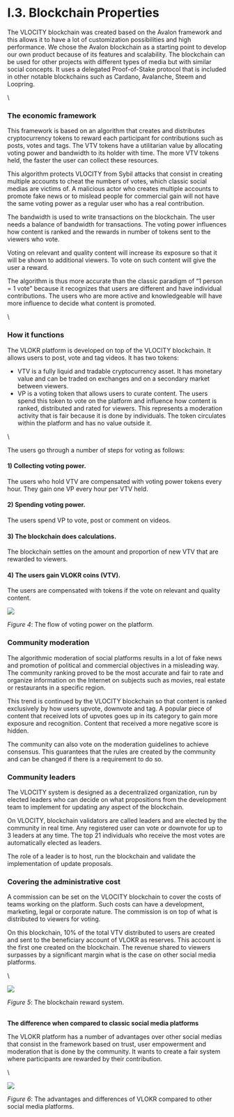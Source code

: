 # I.3. Blockchain Properties

The VLOCITY blockchain was created based on the Avalon framework and this allows it to have a lot of customization possibilities and high performance. We chose the Avalon blockchain as a starting point to develop our own product because of its features and scalability. The blockchain can be used for other projects with different types of media but with similar social concepts. It uses a delegated Proof-of-Stake protocol that is included in other notable blockchains such as Cardano, Avalanche, Steem and Loopring.

\


### **The economic framework**

This framework is based on an algorithm that creates and distributes cryptocurrency tokens to reward each participant for contributions such as posts, votes and tags. The VTV tokens have a utilitarian value by allocating voting power and bandwidth to its holder with time. The more VTV tokens held, the faster the user can collect these resources.

This algorithm protects VLOCITY from Sybil attacks that consist in creating multiple accounts to cheat the numbers of votes, which classic social medias are victims of. A malicious actor who creates multiple accounts to promote fake news or to mislead people for commercial gain will not have the same voting power as a regular user who has a real contribution.

The bandwidth is used to write transactions on the blockchain. The user needs a balance of bandwidth for transactions. The voting power influences how content is ranked and the rewards in number of tokens sent to the viewers who vote.

Voting on relevant and quality content will increase its exposure so that it will be shown to additional viewers. To vote on such content will give the user a reward.

The algorithm is thus more accurate than the classic paradigm of “1 person = 1 vote” because it recognizes that users are different and have individual contributions. The users who are more active and knowledgeable will have more influence to decide what content is promoted.

\


### **How it functions**

The VLOKR platform is developed on top of the VLOCITY blockchain. It allows users to post, vote and tag videos. It has two tokens:

* VTV is a fully liquid and tradable cryptocurrency asset. It has monetary value and can be traded on exchanges and on a secondary market between viewers.
* VP is a voting token that allows users to curate content. The users spend this token to vote on the platform and influence how content is ranked, distributed and rated for viewers. This represents a moderation activity that is fair because it is done by individuals. The token circulates within the platform and has no value outside it.

\


The users go through a number of steps for voting as follows:

#### 1) Collecting voting power.

The users who hold VTV are compensated with voting power tokens every hour. They gain one VP every hour per VTV held.

#### 2) Spending voting power.

The users spend VP to vote, post or comment on videos.

#### 3) The blockchain does calculations.

The blockchain settles on the amount and proportion of new VTV that are rewarded to viewers.

#### 4) The users gain VLOKR coins (VTV).

The users are compensated with tokens if the vote on relevant and quality content.



![](<.gitbook/assets/image (4) (1).png>)

_Figure 4_: The flow of voting power on the platform.







### **Community moderation**

The algorithmic moderation of social platforms results in a lot of fake news and promotion of political and commercial objectives in a misleading way. The community ranking proved to be the most accurate and fair to rate and organize information on the Internet on subjects such as movies, real estate or restaurants in a specific region.

This trend is continued by the VLOCITY blockchain so that content is ranked exclusively by how users upvote, downvote and tag. A popular piece of content that received lots of upvotes goes up in its category to gain more exposure and recognition. Content that received a more negative score is hidden.

The community can also vote on the moderation guidelines to achieve consensus. This guarantees that the rules are created by the community and can be changed if there is a requirement to do so.



### **Community leaders**

The VLOCITY system is designed as a decentralized organization, run by elected leaders who can decide on what propositions from the development team to implement for updating any aspect of the blockchain.

On VLOCITY, blockchain validators are called leaders and are elected by the community in real time. Any registered user can vote or downvote for up to 3 leaders at any time. The top 21 individuals who receive the most votes are automatically elected as leaders.

The role of a leader is to host, run the blockchain and validate the implementation of update proposals.



### **Covering the administrative cost**

A commission can be set on the VLOCITY blockchain to cover the costs of teams working on the platform. Such costs can have a development, marketing, legal or corporate nature. The commission is on top of what is distributed to viewers for voting.

On this blockchain, 10% of the total VTV distributed to users are created and sent to the beneficiary account of VLOKR as reserves. This account is the first one created on the blockchain. The revenue shared to viewers surpasses by a significant margin what is the case on other social media platforms.

\


![](<.gitbook/assets/image (1) (1).png>)

_Figure 5_: The blockchain reward system.

\
**The difference when compared to classic social media platforms**

The VLOKR platform has a number of advantages over other social medias that consist in the framework based on trust, user empowerment and moderation that is done by the community. It wants to create a fair system where participants are rewarded by their contribution.

\


![](<.gitbook/assets/image (9) (1).png>)

_Figure 6_: The advantages and differences of VLOKR compared to other social media platforms.


